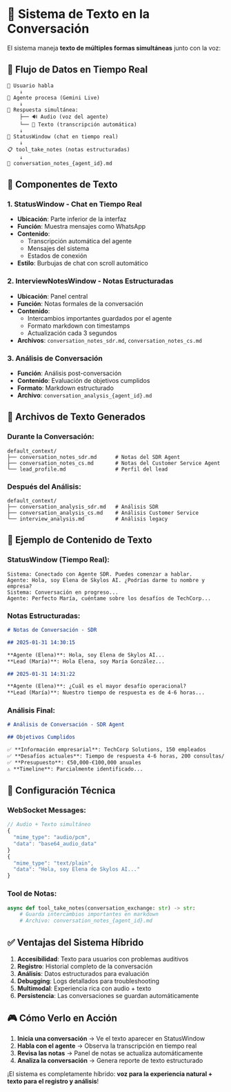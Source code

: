 # 📝 Sistema de Texto en la Conversación

El sistema maneja **texto de múltiples formas simultáneas** junto con la voz:

## 🔄 **Flujo de Datos en Tiempo Real**

```
🎤 Usuario habla
    ↓
🤖 Agente procesa (Gemini Live)
    ↓
📢 Respuesta simultánea:
    ├── 🔊 Audio (voz del agente)
    └── 📝 Texto (transcripción automática)
    ↓
💬 StatusWindow (chat en tiempo real)
    ↓
📋 tool_take_notes (notas estructuradas)
    ↓
💾 conversation_notes_{agent_id}.md
```

## 📱 **Componentes de Texto**

### 1. **StatusWindow** - Chat en Tiempo Real
- **Ubicación**: Parte inferior de la interfaz
- **Función**: Muestra mensajes como WhatsApp
- **Contenido**: 
  - Transcripción automática del agente
  - Mensajes del sistema
  - Estados de conexión
- **Estilo**: Burbujas de chat con scroll automático

### 2. **InterviewNotesWindow** - Notas Estructuradas
- **Ubicación**: Panel central
- **Función**: Notas formales de la conversación
- **Contenido**:
  - Intercambios importantes guardados por el agente
  - Formato markdown con timestamps
  - Actualización cada 3 segundos
- **Archivos**: `conversation_notes_sdr.md`, `conversation_notes_cs.md`

### 3. **Análisis de Conversación**
- **Función**: Análisis post-conversación
- **Contenido**: Evaluación de objetivos cumplidos
- **Formato**: Markdown estructurado
- **Archivo**: `conversation_analysis_{agent_id}.md`

## 📂 **Archivos de Texto Generados**

### Durante la Conversación:
```
default_context/
├── conversation_notes_sdr.md      # Notas del SDR Agent
├── conversation_notes_cs.md       # Notas del Customer Service Agent
└── lead_profile.md                # Perfil del lead
```

### Después del Análisis:
```
default_context/
├── conversation_analysis_sdr.md   # Análisis SDR
├── conversation_analysis_cs.md    # Análisis Customer Service
└── interview_analysis.md          # Análisis legacy
```

## 🎯 **Ejemplo de Contenido de Texto**

### StatusWindow (Tiempo Real):
```
Sistema: Conectado con Agente SDR. Puedes comenzar a hablar.
Agente: Hola, soy Elena de Skylos AI. ¿Podrías darme tu nombre y empresa?
Sistema: Conversación en progreso...
Agente: Perfecto María, cuéntame sobre los desafíos de TechCorp...
```

### Notas Estructuradas:
```markdown
# Notas de Conversación - SDR

## 2025-01-31 14:30:15

**Agente (Elena)**: Hola, soy Elena de Skylos AI...
**Lead (María)**: Hola Elena, soy María González...

## 2025-01-31 14:31:22

**Agente (Elena)**: ¿Cuál es el mayor desafío operacional?
**Lead (María)**: Nuestro tiempo de respuesta es de 4-6 horas...
```

### Análisis Final:
```markdown
# Análisis de Conversación - SDR Agent

## Objetivos Cumplidos

✅ **Información empresarial**: TechCorp Solutions, 150 empleados
✅ **Desafíos actuales**: Tiempo de respuesta 4-6 horas, 200 consultas/día
✅ **Presupuesto**: €50,000-€100,000 anuales
⚠️ **Timeline**: Parcialmente identificado...
```

## 🔧 **Configuración Técnica**

### WebSocket Messages:
```javascript
// Audio + Texto simultáneo
{
  "mime_type": "audio/pcm",
  "data": "base64_audio_data"
}
{
  "mime_type": "text/plain", 
  "data": "Hola, soy Elena de Skylos AI..."
}
```

### Tool de Notas:
```python
async def tool_take_notes(conversation_exchange: str) -> str:
    # Guarda intercambios importantes en markdown
    # Archivo: conversation_notes_{agent_id}.md
```

## ✅ **Ventajas del Sistema Híbrido**

1. **Accesibilidad**: Texto para usuarios con problemas auditivos
2. **Registro**: Historial completo de la conversación
3. **Análisis**: Datos estructurados para evaluación
4. **Debugging**: Logs detallados para troubleshooting
5. **Multimodal**: Experiencia rica con audio + texto
6. **Persistencia**: Las conversaciones se guardan automáticamente

## 🎮 **Cómo Verlo en Acción**

1. **Inicia una conversación** → Ve el texto aparecer en StatusWindow
2. **Habla con el agente** → Observa la transcripción en tiempo real
3. **Revisa las notas** → Panel de notas se actualiza automáticamente
4. **Analiza la conversación** → Genera reporte de texto estructurado

¡El sistema es completamente híbrido: **voz para la experiencia natural + texto para el registro y análisis**!